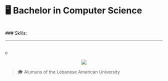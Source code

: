 # 🖥 Bachelor in Computer Science 
<br>
### Skills:
<hr>
<br>c
<p align="center">
  <a href="https://skillicons.dev">
    <img src="https://skillicons.dev/icons?i=git,kubernetes,docker,c,vim" />
  </a>
</p>

>🎓 Alumuns of the Lebanese American University  
